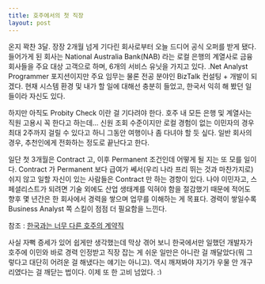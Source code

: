 ```yaml
---
title: 호주에서의 첫 직장
layout: post
---
```

온지 꽉찬 3달. 장장 2개월 넘게 기다린 회사로부터 오늘 드디어 공식 오퍼를 받게 됐다. 들어가게 된 회사는 National Australia Bank(NAB) 라는 로컬 은행의 계열사로 금융 회사들을 주요 대상 고객으로 하며, 6개의 서비스 유닛을 가지고 있다. .Net Analyst Programmer 포지션이지만 주요 임무는 물론 전공 분야인 BizTalk 컨설팅 + 개발이 되겠다. 현재 시스템 환경 및 내가 할 일에 대해선 충분히 들었고, 한국서 익히 해 봤던 일들이라 자신도 있다. 

하지만 아직도 Probity Check 이란 걸 기다려야 한다. 호주 내 모든 은행 및 계열사는 직원 고용시 꼭 한다고 하는데&#8230; 신원 조회 수준이지만 로컬 경험이 없는 이민자의 경우 최대 2주까지 걸릴 수 있다고 하니 그동안 여행이나 좀 다녀야 할 듯 싶다. 일반 회사의 경우, 추천인에게 전화하는 정도로 끝난다고 한다.

일단 첫 3개월은 Contract 고, 이후 Permanent 조건인데 어떻게 될 지는 또 모를 일이다. Contract 가 Permanent 보다 급여가 쎄서(우리 나라 프리 뛰는 것과 마찬가지로) 쉬지 않고 일할 자신이 있는 사람들은 Contract 만 하는 경향이 있다. 나야 이민자고, 스페셜리스트가 되려면 기술 외에도 산업 생태계를 익혀야 함을 절감했기 때문에 적어도 향후 몇 년간은 한 회사에서 경력을 쌓으며 업무를 이해하는 게 목표다. 경력이 쌓일수록 Business Analyst 쪽 스킬이 점점 더 필요함을 느낀다.&nbsp; 

참조 : <a title="[http://v.daum.net/link/2547073]로 이동합니다." target="_blank" href="http://v.daum.net/link/2547073">한국과는 너무 다른 호주의 계약직</a>

사실 자뻑 증세가 있어 쉽게만 생각했는데 막상 겪어 보니 한국에서만 일했던 개발자가 호주에 이민와 바로 경력 인정받고 직장 잡는 게 쉬운 일만은 아니란 걸 깨달았다(뭐 그렇다고 대단히 어려운 걸 해냈다는 얘기는 아니고). 역시 깨져봐야 자기가 우물 안 개구리였다는 걸 깨닫는 법이다. 이제 또 한 고비 넘었다. <img src="http://w12ard.github.io/wp-includes/images/smilies/simple-smile.png" alt=":)" class="wp-smiley" style="height: 1em; max-height: 1em;" />
